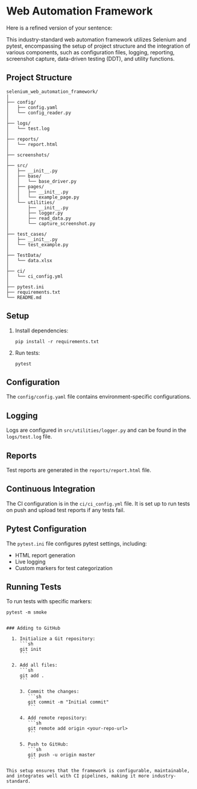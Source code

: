 # Web Automation Framework

Here is a refined version of your sentence:

This industry-standard web automation framework utilizes Selenium and pytest, encompassing the setup of project structure and the integration of various components, such as configuration files, logging, reporting, screenshot capture, data-driven testing (DDT), and utility functions.

## Project Structure

    selenium_web_automation_framework/
    │
    ├── config/
    │   ├── config.yaml
    │   └── config_reader.py
    │
    ├── logs/
    │   └── test.log
    │
    ├── reports/
    │   └── report.html
    │
    ├── screenshots/
    │
    ├── src/
    │   ├── __init__.py
    │   ├── base/
    │   │   └── base_driver.py
    │   ├── pages/
    │   │   ├── __init__.py
    │   │   └── example_page.py
    │   └── utilities/
    │       ├── __init__.py
    │       ├── logger.py
    │       ├── read_data.py
    │       └── capture_screenshot.py
    │
    ├── test_cases/
    │   ├── __init__.py
    │   └── test_example.py
    │
    ├── TestData/
    │   └── data.xlsx
    │
    ├── ci/
    │   └── ci_config.yml
    │
    ├── pytest.ini
    ├── requirements.txt
    └── README.md

## Setup

1. Install dependencies:
   ```
   pip install -r requirements.txt
   ```

2. Run tests:
   ```
   pytest
   ```

## Configuration

The `config/config.yaml` file contains environment-specific configurations.

## Logging

Logs are configured in `src/utilities/logger.py` and can be found in the `logs/test.log` file.

## Reports

Test reports are generated in the `reports/report.html` file.

## Continuous Integration

The CI configuration is in the `ci/ci_config.yml` file. It is set up to run tests on push and upload test reports if any tests fail.

## Pytest Configuration

The `pytest.ini` file configures pytest settings, including:
- HTML report generation
- Live logging
- Custom markers for test categorization

## Running Tests

To run tests with specific markers:
```
pytest -m smoke
```
```

### Adding to GitHub

  1. Initialize a Git repository:
     ```sh
     git init
     ```
  
  2. Add all files:
     ```sh
     git add .
     ```
  
     3. Commit the changes:
        ```sh
        git commit -m "Initial commit"
        ```
  
     4. Add remote repository:
        ```sh
        git remote add origin <your-repo-url>
        ```
  
     5. Push to GitHub:
        ```sh
        git push -u origin master
        ```

This setup ensures that the framework is configurable, maintainable, and integrates well with CI pipelines, making it more industry-standard.
